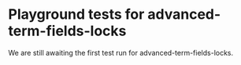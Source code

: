 # Playground tests for advanced-term-fields-locks
We are still awaiting the first test run for advanced-term-fields-locks.
